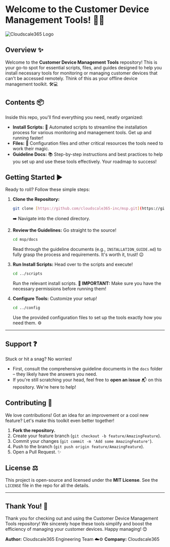 # Welcome to the Customer Device Management Tools! 👋🔧

![Cloudscale365 Logo](https://cloudscale365.com/wp-content/uploads/2024/11/cs365-logo.svg)

## Overview ✨

Welcome to the **Customer Device Management Tools** repository! This is your go-to spot for essential scripts, files, and guides designed to help you install necessary tools for monitoring or managing customer devices that can't be accessed remotely. Think of this as your offline device management toolkit. 🛠️💻

## Contents 📦

Inside this repo, you'll find everything you need, neatly organized:

* **Install Scripts:** 🚀 Automated scripts to streamline the installation process for various monitoring and management tools. Get up and running faster!
* **Files:** 📂 Configuration files and other critical resources the tools need to work their magic.
* **Guideline Docs:** 📚 Step-by-step instructions and best practices to help you set up and use these tools effectively. Your roadmap to success!

## Getting Started ▶️

Ready to roll? Follow these simple steps:

1.  **Clone the Repository:**
    ```bash
    git clone [https://github.com/cloudscale365-inc/msp.git](https://github.com/cloudscale365-inc/msp.git)
    ```
    ➡️ Navigate into the cloned directory.

2.  **Review the Guidelines:**
    Go straight to the source!
    ```bash
    cd msp/docs
    ```
    Read through the guideline documents (e.g., `INSTALLATION_GUIDE.md`) to fully grasp the process and requirements. It's worth it, trust! 😉

3.  **Run Install Scripts:**
    Head over to the scripts and execute!
    ```bash
    cd ../scripts
    ```
    Run the relevant install scripts. **🚨 IMPORTANT:** Make sure you have the necessary permissions before running them!

4.  **Configure Tools:**
    Customize your setup!
    ```bash
    cd ../config
    ```
    Use the provided configuration files to set up the tools exactly how you need them. ⚙️

---

## Support ❓

Stuck or hit a snag? No worries!

* First, consult the comprehensive guideline documents in the `docs` folder – they likely have the answers you need.
* If you're still scratching your head, feel free to **open an issue** 📬 on this repository. We're here to help!

## Contributing 🙏

We love contributions! Got an idea for an improvement or a cool new feature? Let's make this toolkit even better together!

1.  **Fork the repository.**
2.  Create your feature branch (`git checkout -b feature/AmazingFeature`).
3.  Commit your changes (`git commit -m 'Add some AmazingFeature'`).
4.  Push to the branch (`git push origin feature/AmazingFeature`).
5.  Open a Pull Request. ✨

## License ⚖️

This project is open-source and licensed under the **MIT License**. See the `LICENSE` file in the repo for all the details.

---

## Thank You! 🎉

Thank you for checking out and using the Customer Device Management Tools repository! We sincerely hope these tools simplify and boost the efficiency of managing your customer devices. Happy managing! 😊

**Author:** Cloudscale365 Engineering Team ☁️⚙️
**Company:** Cloudscale365

